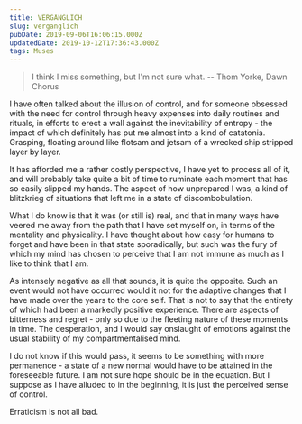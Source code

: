 ```yaml
---
title: VERGÄNGLICH
slug: verganglich
pubDate: 2019-09-06T16:06:15.000Z
updatedDate: 2019-10-12T17:36:43.000Z
tags: Muses
---
```


> I think I miss something, but I'm not sure what. -- Thom Yorke, Dawn Chorus

I have often talked about the illusion of control, and for someone obsessed with the need for control through heavy expenses into daily routines and rituals, in efforts to erect a wall against the inevitability of entropy - the impact of which definitely has put me almost into a kind of catatonia. Grasping, floating around like flotsam and jetsam of a wrecked ship stripped layer by layer.

It has afforded me a rather costly perspective, I have yet to process all of it, and will probably take quite a bit of time to ruminate each moment that has so easily slipped my hands. The aspect of how unprepared I was, a kind of blitzkrieg of situations that left me in a state of discombobulation. 

What I do know is that it was (or still is) real, and that in many ways have veered me away from the path that I have set myself on, in terms of the mentality and physicality. I have thought about how easy for humans to forget and have been in that state sporadically, but such was the fury of which my mind has chosen to perceive that I am not immune as much as I like to think that I am. 

As intensely negative as all that sounds, it is quite the opposite. Such an event would not have occurred would it not for the adaptive changes that I have made over the years to the core self. That is not to say that the entirety of which had been a markedly positive experience. There are aspects of bitterness and regret - only so due to the fleeting nature of these moments in time. The desperation, and I would say onslaught of emotions against the usual stability of my compartmentalised mind. 

I do not know if this would pass, it seems to be something with more permanence - a state of a new normal would have to be attained in the foreseeable future. I am not sure hope should be in the equation. But I suppose as I have alluded to in the beginning, it is just the perceived sense of control. 

Erraticism is not all bad.
